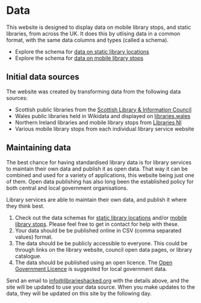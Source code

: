 # Data

This website is designed to display data on mobile library stops, and static libraries, from across the UK. It does this by utlising data in a common format, with the same data columns and types (called a schema).

- Explore the schema for [data on static library locations](https://schema.librarydata.uk/libraries)
- Explore the schema for [data on mobile library stops](https://schema.librarydata.uk/mobile-library-stops)

## Initial data sources

The website was created by transforming data from the following data sources:

- Scottish public libraries from the [Scottish Library & Information Council]([https://scottishlibraries.org/find-a-library/)
- Wales public libraries held in Wikidata and displayed on [libraries.wales](https://libraries.wales/)
- Northern Ireland libraries and mobile library stops from [Libraries NI](https://www.librariesni.org.uk/Libraries/Pages/libraries-home.aspx)
- Various mobile library stops from each individual library service website

## Maintaining data

The best chance for having standardised library data is for library services to maintain their own data and publish it as open data. That way it can be combined and used for a variety of applications, this website being just one of them. Open data publishing has also long been the established policy for both central and local government organisations.

Library services are able to maintain their own data, and publish it where they think best.

1. Check out the data schemas for [static library locations](https://schema.librarydata.uk/libraries) and/or [mobile library stops](https://schema.librarydata.uk/mobile-library-stops). Please feel free to get in contact for help with these.
2. Your data should be be published online in CSV (comma separated values) format.
3. The data should be be publicly accessible to everyone. This could be through links on the library website, council open data pages, or library catalogue.
4. The data should be published using an open licence. The [Open Government Licence](http://www.nationalarchives.gov.uk/doc/open-government-licence/version/3/) is suggested for local government data.

Send an email to [info@librarieshacked.org](mailto:info@librarieshacked.org) with the details above, and the site will be updated to use your data source. When you make updates to the data, they will be updated on this site by the following day.
